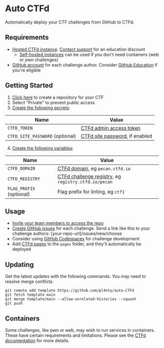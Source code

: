 # Auto CTFd

Automatically deploy your CTF challenges from GitHub to CTFd.

## Requirements

* [Hosted CTFd instance](https://docs.ctfd.io/hosted/management/creating-hosted-instances). [Contact support](https://ctfd.io/contact) for an education discount
  * [Self-hosted instances](https://docs.ctfd.io/docs/deployment/installation) can be used if you don't need containers (web or pwn challenges)
* [GitHub account](https://github.com/join) for each challenge author. Consider [GitHub Education](https://education.github.com/benefits) if you're eligible

## Getting Started

1. [Click here](https://github.com/new?template_name=auto-ctfd&template_owner=pl4nty) to create a repository for your CTF
2. Select "Private" to prevent public access
3. [Create the following secrets](https://docs.github.com/en/actions/security-guides/encrypted-secrets#creating-encrypted-secrets-for-a-repository):

| Name | Value |
| ---- | ----- |
| `CTFD_TOKEN` | [CTFd admin access token](https://docs.ctfd.io/docs/api/getting-started#generating-an-admin-access-token) |
| `CTFD_SITE_PASSWORD` (optional) | [CTFd site password](https://docs.ctfd.io/hosted/security/setting-site-password), if enabled |

4. [Create the following variables](https://docs.github.com/en/actions/learn-github-actions/variables#creating-configuration-variables-for-a-repository):

| Name | Value |
| ---- | ----- |
| `CTFD_DOMAIN` | [CTFd domain](https://docs.ctfd.io/hosted/management/setting-custom-domains), eg `pecan.ctfd.io` |
| `CTFD_REGISTRY` | [CTFd challenge registry](https://docs.ctfd.io/tutorials/challenges/deploying-challenges), eg `registry.ctfd.io/pecan` |
| `FLAG_PREFIX` (optional) | Flag prefix for linting, eg `ctf{` |

## Usage

* [Invite your team members to access the repo](https://docs.github.com/en/account-and-profile/setting-up-and-managing-your-personal-account-on-github/managing-access-to-your-personal-repositories/inviting-collaborators-to-a-personal-repository)
* [Create GitHub issues](https://docs.github.com/en/issues/tracking-your-work-with-issues/creating-an-issue) for each challenge. Send a link like this to your challenge authors: [your-repo-url]/issues/new/choose
* Consider using [GitHub Codespaces](https://github.com/features/codespaces) for challenge development
* Add [CTFd pages](https://docs.ctfd.io/docs/management/ctfcli/pages) to the `pages` folder, and they'll automatically be deployed

## Updating

Get the latest updates with the following commands. You may need to resolve merge conflicts.

```
git remote add template https://github.com/pl4nty/auto-CTFd
git fetch template main
git merge template/main --allow-unrelated-histories --squash
git push
```

## Containers

Some challenges, like pwn or web, may wish to run services in containers. These have certain requirements and limitations. Please see the [CTFd documentation](https://docs.ctfd.io/tutorials/challenges/deploying-challenges) for more details.
